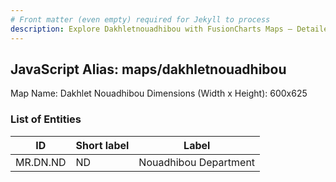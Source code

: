 ```yaml
---
# Front matter (even empty) required for Jekyll to process
description: Explore Dakhletnouadhibou with FusionCharts Maps – Detailed features for seamless integration. Try now & enhance your data visualization today! 
---
```


## JavaScript Alias: maps/dakhletnouadhibou

Map Name: Dakhlet Nouadhibou
Dimensions (Width x Height): 600x625

### List of Entities

| ID       | Short label | Label                 |
| -------- | ----------- | --------------------- |
| MR.DN.ND | ND          | Nouadhibou Department |

